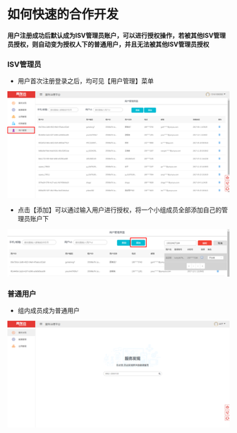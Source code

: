 # 如何快速的合作开发

**用户注册成功后默认成为ISV管理员账户，可以进行授权操作，若被其他ISV管理员授权，则自动变为授权人下的普通用户，并且无法被其他ISV管理员授权**

### ISV管理员
- 用户首次注册登录之后，均可见【用户管理】菜单

![](image/user1.png)

- 点击【添加】可以通过输入用户进行授权，将一个小组成员全部添加自己的管理员账户下

![](image/user2.png)
### 普通用户
- 组内成员成为普通用户

![](image/user3.png)